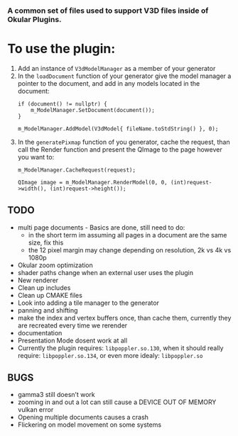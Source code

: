 ### A common set of files used to support V3D files inside of Okular Plugins.

# To use the plugin:
1. Add an instance of `V3dModelManager` as a member of your generator
2. In the `loadDocument` function of your generator give the model manager a pointer to the document, and add in any models located in the document:
    ```
    if (document() != nullptr) {
        m_ModelManager.SetDocument(document());
    }

    m_ModelManager.AddModel(V3dModel{ fileName.toStdString() }, 0);
    ```
3. In the `generatePixmap` function of you generator, cache the request, than call the Render function and present the QImage to the page however you want to:
    ```    
    m_ModelManager.CacheRequest(request);

    QImage image = m_ModelManager.RenderModel(0, 0, (int)request->width(), (int)request->height());
    ```

## TODO
* multi page documents - Basics are done, still need to do:
    * in the short term im assuming all pages in a document are the same size, fix this
    * the 12 pixel margin may change depending on resolution, 2k vs 4k vs 1080p
* Okular zoom optimization
* shader paths change when an external user uses the plugin
* New renderer
* Clean up includes
* Clean up CMAKE files
* Look into adding a tile manager to the generator
* panning and shifting
* make the index and vertex buffers once, than cache them, currently they are recreated every time we rerender
* documentation
* Presentation Mode dosent work at all
* Currently the plugin requires: `libpoppler.so.130`, when it should really require: `libpoppler.so.134`, or even more idealy: `libpoppler.so`

## BUGS
* gamma3 still doesn’t work
* zooming in and out a lot can still cause a DEVICE OUT OF MEMORY vulkan error
* Opening multiple documents causes a crash
* Flickering on model movement on some systems
